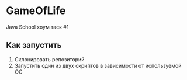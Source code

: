 # GameOfLife
Java School хоум таск #1

## Как запустить
1. Склонировать репозиторий
2. Запустить один из двух скриптов в зависимости от используемой ОС
